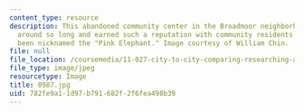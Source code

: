 ```yaml
---
content_type: resource
description: This abandoned community center in the Broadmoor neighborhood has been
  around so long and earned such a reputation with community residents that it has
  been nicknamed the "Pink Elephant." Image courtesy of William Chin.
file: null
file_location: /coursemedia/11-027-city-to-city-comparing-researching-and-writing-about-cities-new-orleans-spring-2011/782fe9a11d97b791682f2f6fea498b39_0987.jpg
file_type: image/jpeg
resourcetype: Image
title: 0987.jpg
uid: 782fe9a1-1d97-b791-682f-2f6fea498b39
---
```

